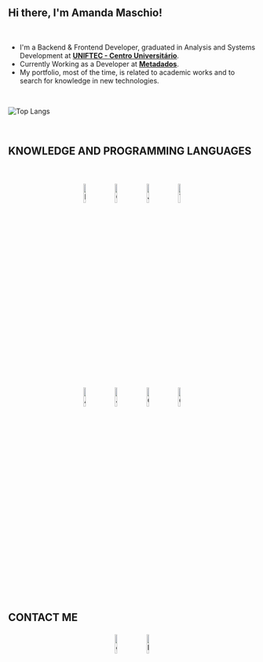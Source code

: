 ## Hi there, I'm Amanda Maschio!

<br>

- I'm a Backend & Frontend Developer, graduated in Analysis and Systems Development at **[UNIFTEC - Centro Universitário](https://www.ftec.com.br/)**.
- Currently Working as a Developer at **[Metadados](https://www.metadados.com.br/)**.
- My portfolio, most of the time, is related to academic works and to search for knowledge in new technologies.

<br>

![Top Langs](https://github-readme-stats.vercel.app/api/top-langs/?username=amanda-maschio&layout=compact&theme=yeblu)

<br>

## KNOWLEDGE AND PROGRAMMING LANGUAGES
<br>
<p align="center">
  <img width="10%" style="padding:5px" src="https://img.icons8.com/color/144/20909/html-5.png" title="HTML5"/>
  <img width="10%" style="padding:5px" src="https://img.icons8.com/color/144/21278/css3.png" title="CSS3"/>
  <img width="10%" style="padding:5px" src="https://img.icons8.com/color/144/000000/javascript.png" title="Javascript"/>
  <img width="10%" style="padding:5px" src="https://img.icons8.com/color/144/000000/typescript.png" title="Typescript"/>
</p>

<p align="center">
  <img width="10%" style="padding:5px" src="https://img.icons8.com/color/144/000000/angularjs.png" title="Angular"/>
  <img width="10%" style="padding:5px" src="https://img.icons8.com/color/144/000000/java-coffee-cup-logo.png" title="Java"/>
  <img width="10%" style="padding:5px" src="https://img.icons8.com/color/144/55251/c-sharp-logo.png" title="C#"/>
  <img width="10%" style="padding:5px" src="https://img.icons8.com/color/144/20906/git.png" title="Git"/>
</p>
<br>

## CONTACT ME

<p align="center">
	<a href="https://github.com/amanda-maschio"><img alt="github" width="10%" style="padding:5px" src="https://img.icons8.com/clouds/100/000000/github.png" title="Github"/></a>
	<a href="https://www.linkedin.com/in/amanda-maschio-272783186/"><img alt="linkedin" width="10%" style="padding:5px" src="https://img.icons8.com/clouds/100/000000/linkedin.png" title="LinkedIn"/></a>
</p>
